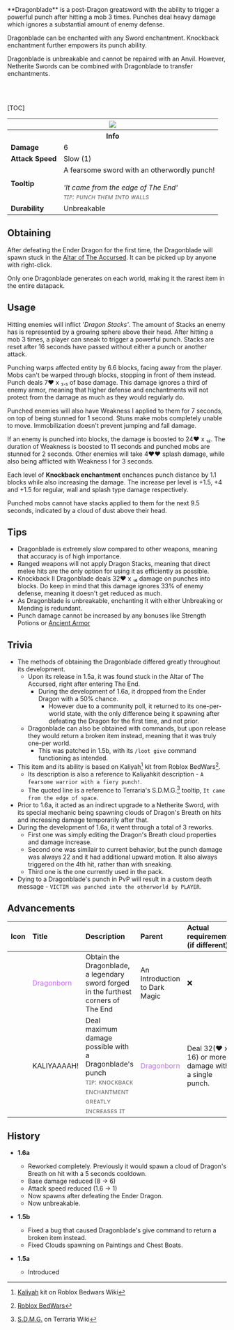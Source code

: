 <div class="result foka-infobox-grid" markdown>
<div markdown class="foka-infobox-text">
**Dragonblade** is a post-Dragon greatsword with the ability to trigger a powerful punch after hitting a mob 3 times. Punches deal heavy damage which ignores a substantial amount of enemy defense.

<i class="icon-minecraft icon-minecraft-enchanted-book"></i> Dragonblade can be enchanted with any Sword enchantment. Knockback enchantment further empowers its punch ability.

<i class="icon-minecraft icon-minecraft-anvil"></i> Dragonblade is unbreakable and cannot be repaired with an Anvil. However, <i class="icon-minecraft icon-minecraft-netherite-sword"></i>Netherite Swords can be combined with Dragonblade to transfer enchantments.

<br><br>

[TOC]

</div>
<div class="foka-infobox-table">
  <table id="foka-infobox--item">
	<tr>
		<th colspan="2" class="foka-infobox--top-image"><img src="../../assets/items/dragonblade.png"></th>
	</tr>
	<tr>
		<th colspan="2">Info</th>
	</tr>
	<tr>
		<td><b>Damage</b></td>
		<td>6</td>
	</tr>
	<tr>
		<td><b>Attack Speed</b></td>
		<td>Slow (1)</td>
	</tr>
	<tr>
		<td><b>Tooltip</b></td>
		<td>
		A fearsome sword with an otherwordly punch!
		<br><br>
		<i>'It came from the edge of The End'</i>
		<br>
		<i style="color: #727272;">ᴛɪᴘ: ᴘᴜɴᴄʜ ᴛʜᴇᴍ ɪɴᴛᴏ ᴡᴀʟʟs</i>
		</td>
	</tr>
	<tr>
		<td><b>Durability</b></td>
		<td>Unbreakable</td>
	</tr>
</table>
</div>
</div>

## Obtaining
After defeating the Ender Dragon for the first time, the Dragonblade will spawn stuck in the [Altar of The Accursed](../mechanics/altar_of_the_accursed). It can be picked up by anyone with right-click.

Only one Dragonblade generates on each world, making it the rarest item in the entire datapack.

## Usage
Hitting enemies will inflict *'Dragon Stacks'*. The amount of Stacks an enemy has is represented by a growing sphere above their head. After hitting a mob 3 times, a player can sneak to trigger a powerful punch. Stacks are reset after 16 seconds have passed without either a punch or another attack.

Punching warps affected entity by 6.6 blocks, facing away from the player. Mobs can't be warped through blocks, stopping in front of them instead. Punch deals 7:heart: х ₃.₅ of base damage. This damage ignores a third of enemy armor, meaning that higher defense and enchantments will not protect from the damage as much as they would regularly do.

Punched enemies will also have Weakness I applied to them for 7 seconds, on top of being stunned for 1 second. Stuns make mobs completely unable to move. Immobilization doesn't prevent jumping and fall damage.

If an enemy is punched into blocks, the damage is boosted to 24:heart: x ₁₂. The duration of Weakness is boosted to 11 seconds and punched mobs are stunned for 2 seconds. Other enemies will take 4:heart::heart: splash damage, while also being afflicted with Weakness I for 3 seconds.

Each level of **Knockback enchantment** enchances punch distance by 1.1 blocks while also increasing the damage. The increase per level is +1.5, +4 and +1.5 for regular, wall and splash type damage respectively.

Punched mobs cannot have stacks applied to them for the next 9.5 seconds, indicated by a cloud of dust above their head.

## Tips
- Dragonblade is extremely slow compared to other weapons, meaning that accuracy is of high importance.
- Ranged weapons will not apply Dragon Stacks, meaning that direct melee hits are the only option for using it as efficiently as possible.
- Knockback II <i class="icon-fsee icon-fsee-dragonblade"></i>Dragonblade deals 32:heart: х ₁₆ damage on punches into blocks. Do keep in mind that this damage ignores 33% of enemy defense, meaning it doesn't get reduced as much.
- As Dragonblade is unbreakable, enchanting it with either Unbreaking or Mending is redundant.
- Punch damage cannot be increased by any bonuses like Strength Potions or [Ancient Armor](armor/ancient_armor.md)

## Trivia
- The methods of obtaining the Dragonblade differed greatly throughout its development.
    - Upon its release in 1.5a, it was found stuck in the Altar of The Accursed, right after entering The End.
        - During the development of 1.6a, it dropped from the Ender Dragon with a 50% chance.
            - However due to a community poll, it returned to its one-per-world state, with the only difference being it spawning after defeating the Dragon for the first time, and not prior.
    - Dragonblade can also be obtained with commands, but upon release they would return a broken item instead, meaning that it was truly one-per world.
        - This was patched in 1.5b, with its `/loot give` command functioning as intended.
- This item and its ability is based on Kaliyah[^1] kit from Roblox BedWars[^2].
    - Its description is also a reference to Kaliyahkit description - `A fearsome warrior with a fiery punch!`.
    - The quoted line is a reference to Terraria's S.D.M.G.[^3] tooltip, `It came from the edge of space`.
- Prior to 1.6a, it acted as an indirect upgrade to a Netherite Sword, with its special mechanic being spawning clouds of Dragon's Breath on hits and increasing damage temporarily after that.
- During the development of 1.6a, it went through a total of 3 reworks.
    - First one was simply editing the Dragon's Breath cloud properties and damage increase.
    - Second one was similair to current behavior, but the punch damage was always 22 and it had additional upward motion. It also always triggered on the 4th hit, rather than with sneaking.
    - Third one is the one currently used in the pack.
- Dying to a Dragonblade's punch in PvP will result in a custom death message - `VICTIM was punched into the otherworld by PLAYER`.

## Advancements
| Icon | Title | Description | Parent | Actual requirements (if different) | Resource Location |
| :--- | :--- | :--- | :--- | :--- | :--- |
| <div class="adv-div"><i class="adv adv-task"></i><i class="icon-adv icon-fsee icon-fsee-dragonblade"></i></div> | <span style="color: #CD6AFF;">Dragonborn</span> | Obtain the Dragonblade, a legendary sword forged in the furthest corners of The End | An Introduction to Dark Magic | :x: | `fokastudio:end/aota/obtain_draonblade` |
| <div class="adv-div"><i class="adv adv-task"></i><i class="icon-adv icon-fsee icon-fsee-dragonblade"></i></div> | KALIYAAAAH! | Deal maximum damage possible with a Dragonblade's punch<br><span style="color: #727272">ᴛɪᴘ: ᴋɴᴏᴄᴋʙᴀᴄᴋ ᴇɴᴄʜᴀɴᴛᴍᴇɴᴛ ɢʀᴇᴀᴛʟʏ ɪɴᴄʀᴇᴀѕᴇѕ ɪᴛ</span> | <span style="color: #CD6AFF;">Dragonborn</span> | Deal 32(:heart: x 16) or more damage with a single punch. | `fokastudio:end/aota/kaliyah` |

## History
- **1.6a**
	- Reworked completely. Previously it would spawn a cloud of Dragon's Breath on hit with a 5 seconds cooldown.
	- Base damage reduced (8 -> 6)
	- Attack speed reduced (1.6 -> 1)
	- Now spawns after defeating the Ender Dragon.
	- Now unbreakable.

- **1.5b**
    - Fixed a bug that caused Dragonblade's give command to return a broken item instead.
    - Fixed Clouds spawning on Paintings and Chest Boats.

- **1.5a**
	- Introduced

[^1]: [Kaliyah](https://robloxbedwars.fandom.com/wiki/Kaliyah) kit on Roblox Bedwars Wiki
[^2]: [Roblox BedWars](https://www.roblox.com/games/6872265039/)
[^3]: [S.D.M.G.](https://terraria.wiki.gg/wiki/S.D.M.G.) on Terraria Wiki

